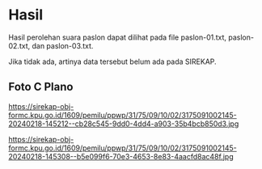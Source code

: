 # Hasil

Hasil perolehan suara paslon dapat dilihat pada file paslon-01.txt, paslon-02.txt, dan paslon-03.txt.

Jika tidak ada, artinya data tersebut belum ada pada SIREKAP.

## Foto C Plano

https://sirekap-obj-formc.kpu.go.id/1609/pemilu/ppwp/31/75/09/10/02/3175091002145-20240218-145212--cb28c545-9dd0-4dd4-a903-35b4bcb850d3.jpg

https://sirekap-obj-formc.kpu.go.id/1609/pemilu/ppwp/31/75/09/10/02/3175091002145-20240218-145308--b5e099f6-70e3-4653-8e83-4aacfd8ac48f.jpg
